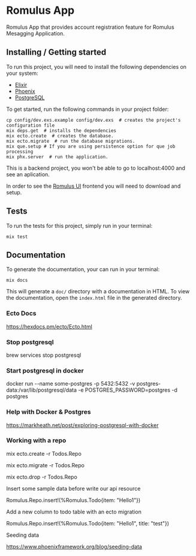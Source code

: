 # Romulus App

Romulus App that provides account registration feature for Romulus Mesagging Application.

## Installing / Getting started

To run this project, you will need to install the following dependencies on your system:

* [Elixir](https://elixir-lang.org/install.html)
* [Phoenix](https://hexdocs.pm/phoenix/installation.html)
* [PostgreSQL](https://www.postgresql.org/download/macosx/)

To get started, run the following commands in your project folder:

```shell
cp config/dev.exs.example config/dev.exs  # creates the project's configuration file
mix deps.get  # installs the dependencies
mix ecto.create  # creates the database.
mix ecto.migrate  # run the database migrations.
mix que.setup # If you are using persistence option for que job processing
mix phx.server  # run the application.
```

This is a backend project, you won't be able to go to localhost:4000 and see an aplication. 

In order to see the [Romulus UI](todo) frontend you will need to download and setup.

## Tests

To run the tests for this project, simply run in your terminal:

```shell
mix test
```

## Documentation

To generate the documentation, your can run in your terminal:

```shell
mix docs
```

This will generate a `doc/` directory with a documentation in HTML. To view the documentation, open the `index.html` file in the generated directory.

### Ecto Docs

https://hexdocs.pm/ecto/Ecto.html

### Stop postgresql

brew services stop postgresql

### Start postgresql in docker

docker run --name some-postgres -p 5432:5432 -v postgres-data:/var/lib/postgresql/data -e POSTGRES_PASSWORD=postgres -d postgres

### Help with Docker & Postgres

https://markheath.net/post/exploring-postgresql-with-docker

### Working with a repo

mix ecto.create -r Todos.Repo

mix ecto.migrate -r Todos.Repo

mix ecto.drop -r Todos.Repo

Insert some sample data before write our api resource

Romulus.Repo.insert!(%Romulus.Todo{item: "Hello1"}) 

Add a new column to todo table with an ecto migration

Romulus.Repo.insert!(%Romulus.Todo{item: "Hello1", title: "test"}) 

Seeding data

https://www.phoenixframework.org/blog/seeding-data
